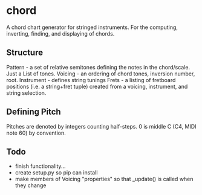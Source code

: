 # chord
A chord chart generator for stringed instruments.  For the computing, inverting, finding, and displaying of chords.

## Structure
Pattern - a set of relative semitones defining the notes in the chord/scale.  Just a List of tones.
Voicing - an ordering of chord tones, inversion number, root. 
Instrument - defines string tunings
Frets - a listing of fretboard positions (i.e. a string+fret tuple)
    created from a voicing, instrument, and string selection.

## Defining Pitch
Pitches are denoted by integers counting half-steps.  0 is middle C (C4, MIDI note 60) by convention.

## Todo
- finish functionality...
- create setup.py so pip can install
- make members of Voicing "properties" so that _update() is called when they change